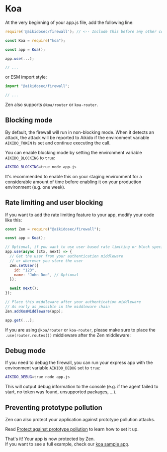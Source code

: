 # Koa

At the very beginning of your app.js file, add the following line:

```js
require('@aikidosec/firewall'); // <-- Include this before any other code or imports

const Koa = require("koa");

const app = Koa();

app.use(...);

// ...
```

or ESM import style:

```js
import "@aikidosec/firewall";

// ...
```

Zen also supports `@koa/router` or `koa-router`.

## Blocking mode

By default, the firewall will run in non-blocking mode. When it detects an attack, the attack will be reported to Aikido if the environment variable `AIKIDO_TOKEN` is set and continue executing the call.

You can enable blocking mode by setting the environment variable `AIKIDO_BLOCKING` to `true`:

```sh
AIKIDO_BLOCKING=true node app.js
```

It's recommended to enable this on your staging environment for a considerable amount of time before enabling it on your production environment (e.g. one week).

## Rate limiting and user blocking

If you want to add the rate limiting feature to your app, modify your code like this:

```js
const Zen = require("@aikidosec/firewall");

const app = Koa();

// Optional, if you want to use user based rate limiting or block specific users
app.use(async (ctx, next) => {
  // Get the user from your authentication middleware
  // or wherever you store the user
  Zen.setUser({
    id: "123",
    name: "John Doe", // Optional
  });

  await next();
});

// Place this middleware after your authentication middleware
// As early as possible in the middleware chain
Zen.addKoaMiddleware(app);

app.get(...);
```

If you are using `@koa/router` or `koa-router`, please make sure to place the `.use(router.routes())` middleware after the Zen middleware:

## Debug mode

If you need to debug the firewall, you can run your express app with the environment variable `AIKIDO_DEBUG` set to `true`:

```sh
AIKIDO_DEBUG=true node app.js
```

This will output debug information to the console (e.g. if the agent failed to start, no token was found, unsupported packages, ...).

## Preventing prototype pollution

Zen can also protect your application against prototype pollution attacks.

Read [Protect against prototype pollution](./prototype-pollution.md) to learn how to set it up.

That's it! Your app is now protected by Zen.  
If you want to see a full example, check our [koa sample app](../sample-apps/koa-sqlite3).
